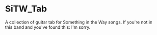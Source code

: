 # SiTW_Tab
A collection of guitar tab for Something in the Way songs. If you're not in this band and you've found this: I'm sorry. 

